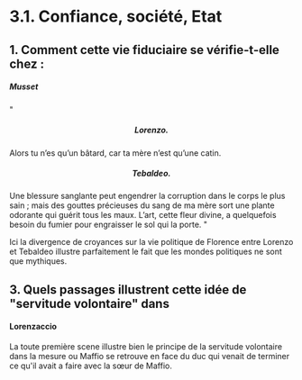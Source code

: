 # 3.1. Confiance, société, Etat
## 1. Comment cette vie fiduciaire se vérifie-t-elle chez :
##### Musset
"
<h5 align="center">Lorenzo.</h5>

Alors tu n’es qu’un bâtard, car ta mère n’est qu’une catin.

<h5 align="center">Tebaldeo.</h5>

Une blessure sanglante peut engendrer la corruption dans le corps le plus sain ; mais des gouttes précieuses du sang de ma mère sort une plante odorante qui guérit tous les maux. L’art, cette fleur divine, a quelquefois besoin du fumier pour engraisser le sol qui la porte.
"

Ici la divergence de croyances sur la vie politique de Florence entre Lorenzo et Tebaldeo illustre parfaitement le fait que les mondes politiques ne sont que mythiques. 




## 3. Quels passages illustrent cette idée de "servitude volontaire" dans 
#### Lorenzaccio
La toute première scene illustre bien le principe de la servitude volontaire dans la mesure ou Maffio se retrouve en face du duc qui venait de terminer ce qu'il avait a faire avec la sœur de Maffio. 

